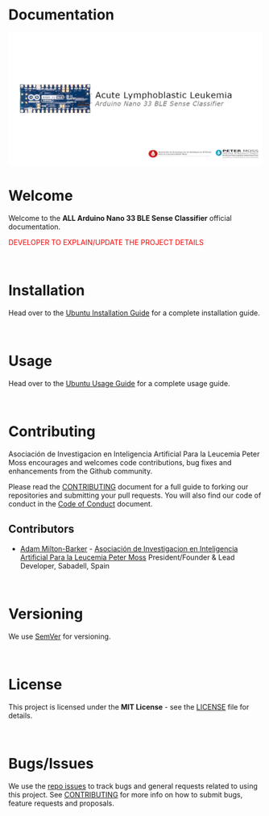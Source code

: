 # Documentation

![ALL Arduino Nano 33 BLE Sense Classifier](img/project-banner.jpg)

# Welcome

Welcome to the **ALL Arduino Nano 33 BLE Sense Classifier** official documentation.

<font color='red'>DEVELOPER TO EXPLAIN/UPDATE THE PROJECT DETAILS</font>

&nbsp;

# Installation

Head over to the [Ubuntu Installation Guide](installation/ubuntu.md) for a complete installation guide.

&nbsp;

# Usage

Head over to the [Ubuntu Usage Guide](usage/ubuntu.md) for a complete usage guide.

&nbsp;

# Contributing
Asociación de Investigacion en Inteligencia Artificial Para la Leucemia Peter Moss encourages and welcomes code contributions, bug fixes and enhancements from the Github community.

Please read the [CONTRIBUTING](https://github.com/AMLResearchProject/ALL-Arduino-Nano-33-BLE-Sense-Classifier/blob/main/CONTRIBUTING.md "CONTRIBUTING") document for a full guide to forking our repositories and submitting your pull requests. You will also find our code of conduct in the [Code of Conduct](https://github.com/AMLResearchProject/ALL-Arduino-Nano-33-BLE-Sense-Classifier/blob/main/CODE-OF-CONDUCT.md) document.

## Contributors
- [Adam Milton-Barker](https://www.leukemiaairesearch.com/association/volunteers/adam-milton-barker "Adam Milton-Barker") - [Asociación de Investigacion en Inteligencia Artificial Para la Leucemia Peter Moss](https://www.leukemiaresearchassociation.ai "Asociación de Investigacion en Inteligencia Artificial Para la Leucemia Peter Moss") President/Founder & Lead Developer, Sabadell, Spain

&nbsp;

# Versioning
We use [SemVer](https://semver.org/) for versioning.

&nbsp;

# License
This project is licensed under the **MIT License** - see the [LICENSE](https://github.com/AMLResearchProject/ALL-Arduino-Nano-33-BLE-Sense-Classifier/blob/main/LICENSE "LICENSE") file for details.

&nbsp;

# Bugs/Issues
We use the [repo issues](https://github.com/AMLResearchProject/ALL-Arduino-Nano-33-BLE-Sense-Classifier/issues "repo issues") to track bugs and general requests related to using this project. See [CONTRIBUTING](https://github.com/AMLResearchProject/ALL-Arduino-Nano-33-BLE-Sense-Classifier/blob/main/CONTRIBUTING.md "CONTRIBUTING") for more info on how to submit bugs, feature requests and proposals.